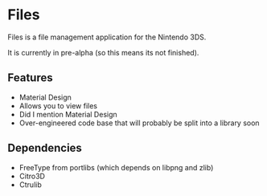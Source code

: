 # Files

Files is a file management application for the Nintendo 3DS.

It is currently in pre-alpha (so this means its not finished).

## Features

* Material Design
* Allows you to view files
* Did I mention Material Design
* Over-engineered code base that will probably be split into a library soon

## Dependencies

* FreeType from portlibs (which depends on libpng and zlib)
* Citro3D
* Ctrulib
